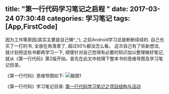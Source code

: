 title: "第一行代码学习笔记之启程 "
date: 2017-03-24 07:30:48
categories: 学习笔记
tags: [App,FirstCode]
---
因为工作等原因(其实主要是自己懒^_^), 之前Android学习总是断断续续的. 自己也买了一打的书, 全放在角落里了, 超过50%都没怎么看。 这次自己有了些新想法, 就计划把这些书都再学习一下, 顺便针对自己觉得有必要的知识加以整理做好笔记,就从《第一行代码》第2版开始。首先在此文中梳理下整本书的思维导图及学习笔记目录。

《第一行代码》思维导图如下:
![脑图1](后续补上)

<!--more-->

《第一行代码》学习笔记目录:
[第一行代码学习笔记之项目结构与活动](http://huaqianlee.github.io/2017/03/24/FirstCode/FirstCode-learning-note-project-structure-and-activity/)

